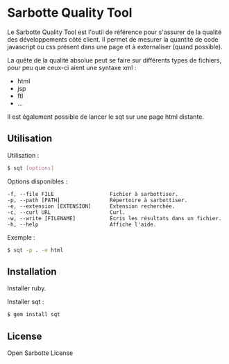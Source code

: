 # Sarbotte Quality Tool

Le Sarbotte Quality Tool est l'outil de référence pour s'assurer de la qualité des développements côté client. Il permet de mesurer la quantité de code javascript ou css présent dans une page et à externaliser (quand possible).

La quête de la qualité absolue peut se faire sur différents types de fichiers, pour peu que ceux-ci aient une syntaxe xml :
* html
* jsp
* ftl
* ...

Il est également possible de lancer le sqt sur une page html distante.

## Utilisation

Utilisation :
```bash
$ sqt [options]
```

Options disponibles :

    -f, --file FILE                  Fichier à sarbottiser.
    -p, --path [PATH]                Répertoire à sarbottiser.
    -e, --extension [EXTENSION]      Extension recherchée.
    -c, --curl URL                   Curl.
    -w, --write [FILENAME]           Écris les résultats dans un fichier.
    -h, --help                       Affiche l'aide.

Exemple :
```bash
$ sqt -p . -e html
```

## Installation

Installer ruby.

Installer sqt :

```bash
$ gem install sqt
```

## License

Open Sarbotte License

